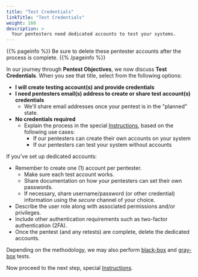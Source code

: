 ```yaml
---
title: "Test Credentials"
linkTitle: "Test Credentials"
weight: 160
description: >
  Your pentesters need dedicated accounts to test your systems.
---
```


{{% pageinfo %}}
Be sure to delete these pentester accounts after the process is complete.
{{% /pageinfo %}}

In our journey through **Pentest Objectives**, we now discuss **Test Credentials**.
When you see that title, select from the following options:

- **I will create testing account(s) and provide credentials**
- **I need pentesters email(s) address to create or share test account(s) credentials**
  - We'll share email addresses once your pentest is in the "planned" state. 
- **No credentials required**
  - Explain the process in the special [Instructions](../special-instructions),
    based on the following use cases:
    - If our pentesters can create their own accounts on your system
    - If our pentesters can test your system without accounts

If you've set up dedicated accounts:

- Remember to create one (1) account per pentester.
  - Make sure each test account works.
  - Share documentation on how your pentesters can set their own passwords.
  - If necessary, share username/password (or other credential) information using the _secure_ channel of your choice.
- Describe the user role along with associated permissions and/or privileges.
- Include other authentication requirements such as two-factor authentication (2FA).
- Once the pentest (and any retests) are complete, delete the dedicated accounts.

Depending on the methodology, we may also perform
[black-box](../../glossary/#black-box-testing) and 
[gray-box](../../glossary/#gray-box-testing) tests.

Now proceed to the next step, special [Instructions](../special-instructions).
